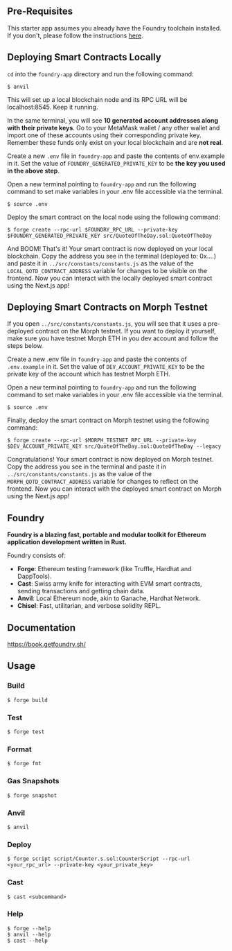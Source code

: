 ## Pre-Requisites
This starter app assumes you already have the Foundry toolchain installed. If you don't, please follow the instructions [here](https://book.getfoundry.sh/getting-started/installation.html). 

## Deploying Smart Contracts Locally
`cd` into the `foundry-app` directory and run the following command:

```shell
$ anvil
```
This will set up a local blockchain node and its RPC URL will be localhost:8545. Keep it running.

In the same terminal, you will see **10 generated account addresses along with their private keys**. Go to your MetaMask wallet / any other wallet and import one of these accounts using their corresponding private key. Remember these funds only exist on your local blockchain and are **not real**.

Create a new `.env` file in `foundry-app` and paste the contents of env.example in it. Set the value of `FOUNDRY_GENERATED_PRIVATE_KEY` to be **the key you used in the above step**.

Open a new terminal pointing to `foundry-app` and run the following command to set make variables in your .env file accessible via the terminal.
```shell
$ source .env
```

Deploy the smart contract on the local node using the following command:

```shell
$ forge create --rpc-url $FOUNDRY_RPC_URL --private-key $FOUNDRY_GENERATED_PRIVATE_KEY src/QuoteOfTheDay.sol:QuoteOfTheDay 
```
And BOOM! That's it! Your smart contract is now deployed on your local blockchain. Copy the address you see in the terminal (deployed to: 0x....) and paste it in `../src/constants/constants.js` as the value of the `LOCAL_QOTD_CONTRACT_ADDRESS` variable for changes to be visible on the frontend. Now you can interact with the locally deployed smart contract using the Next.js app!

## Deploying Smart Contracts on Morph Testnet
If you open `../src/constants/constants.js`, you will see that it uses a pre-deployed contract on the Morph testnet. If you want to deploy it yourself, make sure you have testnet Morph ETH in you dev account and follow the steps below.

Create a new .env file in `foundry-app` and paste the contents of `.env.example` in it. Set the value of `DEV_ACCOUNT_PRIVATE_KEY` to be the private key of the account which has testnet Morph ETH.

Open a new terminal pointing to `foundry-app` and run the following command to set make variables in your .env file accessible via the terminal.
```shell
$ source .env
```

Finally, deploy the smart contract on Morph testnet using the following command:

```shell
$ forge create --rpc-url $MORPH_TESTNET_RPC_URL --private-key $DEV_ACCOUNT_PRIVATE_KEY src/QuoteOfTheDay.sol:QuoteOfTheDay --legacy
```

Congratulations! Your smart contract is now deployed on Morph testnet. Copy the address you see in the terminal and paste it in `../src/constants/constants.js` as the value of the `MORPH_QOTD_CONTRACT_ADDRESS` variable for changes to reflect on the frontend. Now you can interact with the deployed smart contract on Morph using the Next.js app!

## Foundry

**Foundry is a blazing fast, portable and modular toolkit for Ethereum application development written in Rust.**

Foundry consists of:

-   **Forge**: Ethereum testing framework (like Truffle, Hardhat and DappTools).
-   **Cast**: Swiss army knife for interacting with EVM smart contracts, sending transactions and getting chain data.
-   **Anvil**: Local Ethereum node, akin to Ganache, Hardhat Network.
-   **Chisel**: Fast, utilitarian, and verbose solidity REPL.

## Documentation

https://book.getfoundry.sh/

## Usage

### Build

```shell
$ forge build
```

### Test

```shell
$ forge test
```

### Format

```shell
$ forge fmt
```

### Gas Snapshots

```shell
$ forge snapshot
```

### Anvil

```shell
$ anvil
```

### Deploy

```shell
$ forge script script/Counter.s.sol:CounterScript --rpc-url <your_rpc_url> --private-key <your_private_key>
```

### Cast

```shell
$ cast <subcommand>
```

### Help

```shell
$ forge --help
$ anvil --help
$ cast --help
```
